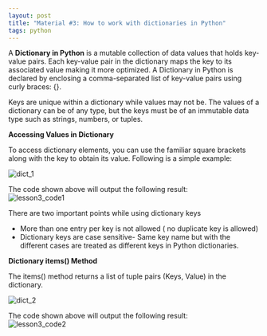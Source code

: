```yaml
---
layout: post
title: "Material #3: How to work with dictionaries in Python"
tags: python
---
```

A **Dictionary in Python** is a mutable collection of data values that holds key-value pairs. Each key-value pair in the dictionary maps the key to its associated value making it more optimized. A Dictionary in Python is declared by enclosing a comma-separated list of key-value pairs using curly braces: {}.

Keys are unique within a dictionary while values may not be. The values of a dictionary can be of any type, but the keys must be of an immutable data type such as strings, numbers, or tuples.

**Accessing Values in Dictionary**

To access dictionary elements, you can use the familiar square brackets along with the key to obtain its value. Following is a simple example:

![dict_1](https://user-images.githubusercontent.com/22170799/113640471-2b39f480-9684-11eb-95fa-76a6940814f2.png)

The code shown above will output the following result:\
![lesson3_code1](https://user-images.githubusercontent.com/22170799/113642937-aeaa1480-9689-11eb-810d-7496faf17133.png)



There are two important points while using dictionary keys

- More than one entry per key is not allowed ( no duplicate key is allowed)
- Dictionary keys are case sensitive- Same key name but with the different cases are treated as different keys in Python dictionaries.

**Dictionary items() Method**

The items() method returns a list of tuple pairs (Keys, Value) in the dictionary.

![dict_2](https://user-images.githubusercontent.com/22170799/113640528-54f31b80-9684-11eb-8921-a34fe3c682b1.png)

The code shown above will output the following result:\
![lesson3_code2](https://user-images.githubusercontent.com/22170799/113642959-bf5a8a80-9689-11eb-8048-b62b1874074c.png)
